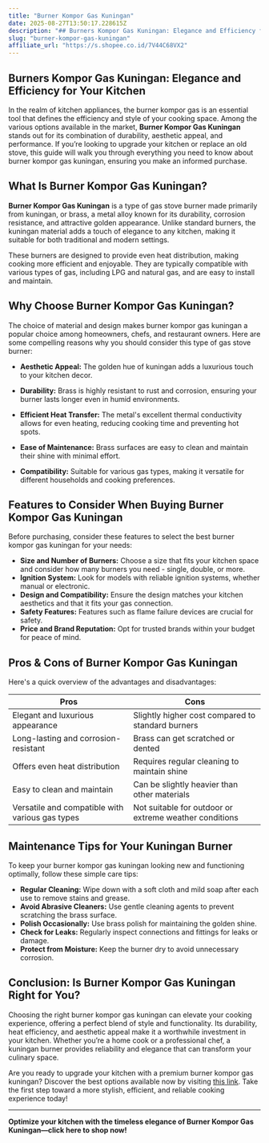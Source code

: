 ```yaml
---
title: "Burner Kompor Gas Kuningan"
date: 2025-08-27T13:50:17.228615Z
description: "## Burners Kompor Gas Kuningan: Elegance and Efficiency for Your Kitchen..."
slug: "burner-kompor-gas-kuningan"
affiliate_url: "https://s.shopee.co.id/7V44C68VX2"
---
```

## Burners Kompor Gas Kuningan: Elegance and Efficiency for Your Kitchen

In the realm of kitchen appliances, the burner kompor gas is an essential tool that defines the efficiency and style of your cooking space. Among the various options available in the market, **Burner Kompor Gas Kuningan** stands out for its combination of durability, aesthetic appeal, and performance. If you’re looking to upgrade your kitchen or replace an old stove, this guide will walk you through everything you need to know about burner kompor gas kuningan, ensuring you make an informed purchase.

## What Is Burner Kompor Gas Kuningan?

**Burner Kompor Gas Kuningan** is a type of gas stove burner made primarily from kuningan, or brass, a metal alloy known for its durability, corrosion resistance, and attractive golden appearance. Unlike standard burners, the kuningan material adds a touch of elegance to any kitchen, making it suitable for both traditional and modern settings.

These burners are designed to provide even heat distribution, making cooking more efficient and enjoyable. They are typically compatible with various types of gas, including LPG and natural gas, and are easy to install and maintain.

## Why Choose Burner Kompor Gas Kuningan?

The choice of material and design makes burner kompor gas kuningan a popular choice among homeowners, chefs, and restaurant owners. Here are some compelling reasons why you should consider this type of gas stove burner:

- **Aesthetic Appeal:** The golden hue of kuningan adds a luxurious touch to your kitchen decor.
  
- **Durability:** Brass is highly resistant to rust and corrosion, ensuring your burner lasts longer even in humid environments.
  
- **Efficient Heat Transfer:** The metal's excellent thermal conductivity allows for even heating, reducing cooking time and preventing hot spots.
  
- **Ease of Maintenance:** Brass surfaces are easy to clean and maintain their shine with minimal effort.
  
- **Compatibility:** Suitable for various gas types, making it versatile for different households and cooking preferences.

## Features to Consider When Buying Burner Kompor Gas Kuningan

Before purchasing, consider these features to select the best burner kompor gas kuningan for your needs:

- **Size and Number of Burners:** Choose a size that fits your kitchen space and consider how many burners you need - single, double, or more.
- **Ignition System:** Look for models with reliable ignition systems, whether manual or electronic.
- **Design and Compatibility:** Ensure the design matches your kitchen aesthetics and that it fits your gas connection.
- **Safety Features:** Features such as flame failure devices are crucial for safety.
- **Price and Brand Reputation:** Opt for trusted brands within your budget for peace of mind.

## Pros & Cons of Burner Kompor Gas Kuningan

Here's a quick overview of the advantages and disadvantages:

| Pros                                              | Cons                                              |
|---------------------------------------------------|---------------------------------------------------|
| Elegant and luxurious appearance                | Slightly higher cost compared to standard burners |
| Long-lasting and corrosion-resistant            | Brass can get scratched or dented               |
| Offers even heat distribution                     | Requires regular cleaning to maintain shine   |
| Easy to clean and maintain                        | Can be slightly heavier than other materials   |
| Versatile and compatible with various gas types  | Not suitable for outdoor or extreme weather conditions |

## Maintenance Tips for Your Kuningan Burner

To keep your burner kompor gas kuningan looking new and functioning optimally, follow these simple care tips:

- **Regular Cleaning:** Wipe down with a soft cloth and mild soap after each use to remove stains and grease.
- **Avoid Abrasive Cleaners:** Use gentle cleaning agents to prevent scratching the brass surface.
- **Polish Occasionally:** Use brass polish for maintaining the golden shine.
- **Check for Leaks:** Regularly inspect connections and fittings for leaks or damage.
- **Protect from Moisture:** Keep the burner dry to avoid unnecessary corrosion.

## Conclusion: Is Burner Kompor Gas Kuningan Right for You?

Choosing the right burner kompor gas kuningan can elevate your cooking experience, offering a perfect blend of style and functionality. Its durability, heat efficiency, and aesthetic appeal make it a worthwhile investment in your kitchen. Whether you’re a home cook or a professional chef, a kuningan burner provides reliability and elegance that can transform your culinary space.

Are you ready to upgrade your kitchen with a premium burner kompor gas kuningan? Discover the best options available now by visiting [this link](https://s.shopee.co.id/7V44C68VX2). Take the first step toward a more stylish, efficient, and reliable cooking experience today!

---

**Optimize your kitchen with the timeless elegance of Burner Kompor Gas Kuningan—click here to shop now!**